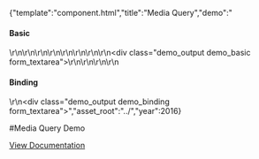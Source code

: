 {"template":"component.html","title":"Media Query","demo":"<h4>Basic</h4>\r\n\r\n<!-- START: FIRSTDEMO -->\r\n\r\n<style>\r\n\t.demo_output { margin: 20px 0; }\r\n\t.demo_output span { display: inline-block; width: 90px; }\r\n\t.demo_output p { margin: 0 0 20px; }\r\n\t.demo_output p:first-child { font-weight: 600; }\r\n</style>\r\n\r\n<script>\r\n\t$(document).ready(function() {\r\n\t\t$(window).on(\"mqchange.mediaquery\", logChange);\r\n\r\n\t\tif (!$.mediaquery(\"state\")) {\r\n\t\t\t$.mediaquery({\r\n\t\t\t\tminWidth     : [ 320, 500, 740, 980, 1220 ],\r\n\t\t\t\tmaxWidth     : [ 1220, 980, 740, 500, 320 ],\r\n\t\t\t\tminHeight    : [ 400, 800 ],\r\n\t\t\t\tmaxHeight    : [ 800, 400 ]\r\n\t\t\t});\r\n\t\t} else {\r\n\t\t\tlogChange({}, $.mediaquery(\"state\"));\r\n\t\t}\r\n\r\n\t\t$.mediaquery(\"bind\", \"demo\", \"(min-width: 740px)\", {\r\n\t\t\tenter: logBind,\r\n\t\t\tleave: logBind\r\n\t\t});\r\n\r\n\t});\r\n\r\n\tfunction logChange(e, state) {\r\n\t\tvar html = \"\";\r\n\t\thtml += \"<p><span>Change:</span><span>MinWidth:</span>\" + state.minWidth + \"<br>\";\r\n\t\thtml += \"<span></span><span>MaxWidth:</span>\"+ state.maxWidth + \"<br>\";\r\n\t\thtml += \"<span></span><span>MinHeight:</span>\"+ state.minHeight + \"<br>\";\r\n\t\thtml += \"<span></span><span>MaxHeight:</span>\"+ state.maxHeight + \"</p>\";\r\n\r\n\t\t$(\".demo_basic\").prepend(html);\r\n\t}\r\n\r\n\tfunction logBind() {\r\n\t\tvar mql = this,\r\n\t\t\ttype = mql.matches ? \"Enter\" : \"Leave\"\r\n\t\t\thtml = \"<p><span>\" + type + \":</span>\" + mql.media + \"<br>\";\r\n\r\n\t\t$(\".demo_binding\").prepend(html);\r\n\t}\r\n</script>\r\n\r\n<div class=\"demo_output demo_basic form_textarea\"></div>\r\n\r\n<!-- END: FIRSTDEMO -->\r\n\r\n<h4>Binding</h2>\r\n<div class=\"demo_output demo_binding form_textarea\"></div>","asset_root":"../","year":2016}

 #Media Query Demo
<p class="back_link"><a href="https://formstone.it/components/mediaquery">View Documentation</a></p>
